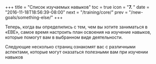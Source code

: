 +++
title = "Список изучаемых навыков"
toc = true
icon = "<b>7. </b>"
date = "2016-11-18T18:56:39-08:00"
next = "/training/core/"
prev = "/new-goals/something-else/"
+++

Теперь, когда вы определились с тем, чем вы хотите заниматься в «ЕВЕ», самое время настроить план освоения 
на изучение навыков, которые помогут вам в выбранном виде деятельности.

Следующие несколько страниц ознакомят вас с различными аспектами, 
которые могут оказаться полезными вам при изучении навыков